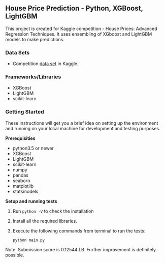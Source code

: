 ## House Price Prediction - Python, XGBoost, LightGBM

This project is created for Kaggle competition - House Prices: Advanced Regression Techniques. It uses ensembling of XGboost and LightGBM models to make predictions.


### Data Sets
 * Competition [data set][ds] in Kaggle.


### Frameworks/Libraries
 * XGBoost
 * LightGBM
 * scikit-learn
 
  
### Getting Started

These instructions will get you a brief idea on setting up the environment and running on your local machine for development and testing purposes. 

**Prerequisities**

- python3.5 or newer
- XGBoost
- LightGBM
- scikit-learn
- numpy
- pandas
- seaborn
- matplotlib
- statsmodels


**Setup and running tests**

1. Run `python -V` to check the installation
   
2. Install all the required libraries.
           
3. Execute the following commands from terminal to run the tests:

      `python main.py` 


Note: Submission score is 0.12544 LB. Further improvement is definitely possible.

[ds]: <https://www.kaggle.com/c/house-prices-advanced-regression-techniques/data>






